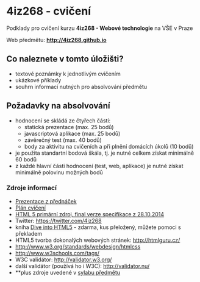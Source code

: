 # 4iz268 - cvičení
Podklady pro cvičení kurzu **4iz268 - Webové technologie** na VŠE v Praze

Web předmětu: **http://4iz268.github.io**

## Co naleznete v tomto úložišti?

 * textové poznámky k jednotlivým cvičením
 * ukázkové příklady
 * souhrn informací nutných pro absolvování předmětu

## Požadavky na absolvování
 * hodnocení se skládá ze čtyřech částí:
    * statická prezentace (max. 25 bodů)
    * javascriptová aplikace (max. 25 bodů)
    * závěrečný test (max. 40 bodů)
    * body za aktivitu na cvičeních a při plnění domácích úkolů (10 bodů)
 * je použita standartní bodová škála, tj. je nutné celkem získat minimálně 60 bodů
 * z každé hlavní části hodnocení (test, web, aplikace) je nutné získat minimálně polovinu možných bodů

### Zdroje informací
 * [Prezentace z přednáček](http://4iz268.github.io/prednasky/)
 * [Plán cvičení](http://4iz268.github.io/cviceni/)
 * [HTML 5 primární zdroj, final verze specifikace z 28.10.2014](http://www.w3.org/TR/html5/)
 * Twitter: https://twitter.com/4iz268
 * kniha [Dive into HTML5](http://kniha.html5.cz) - zdarma, kus přeložený, můžete pomoci s překladem
 * HTML5 tvorba dokonalých webových stránek: http://htmlguru.cz/
 * http://www.w3.org/standards/webdesign/htmlcss
 * http://www.w3schools.com/tags/
 * W3C validátor: http://validator.w3.org/
 * další validátor (používá ho i W3C): http://validator.nu/
 * **plus zdroje uvedené v [sylabu předmětu](./sylabus.pdf)

